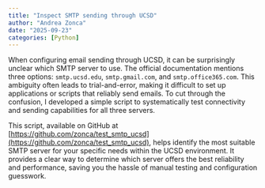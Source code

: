 ```yaml
---
title: "Inspect SMTP sending through UCSD"
author: "Andrea Zonca"
date: "2025-09-23"
categories: [Python]
---
```


When configuring email sending through UCSD, it can be surprisingly unclear which SMTP server to use. The official documentation mentions three options: `smtp.ucsd.edu`, `smtp.gmail.com`, and `smtp.office365.com`. This ambiguity often leads to trial-and-error, making it difficult to set up applications or scripts that reliably send emails. To cut through the confusion, I developed a simple script to systematically test connectivity and sending capabilities for all three servers.

This script, available on GitHub at [https://github.com/zonca/test_smtp_ucsd](https://github.com/zonca/test_smtp_ucsd), helps identify the most suitable SMTP server for your specific needs within the UCSD environment. It provides a clear way to determine which server offers the best reliability and performance, saving you the hassle of manual testing and configuration guesswork.
